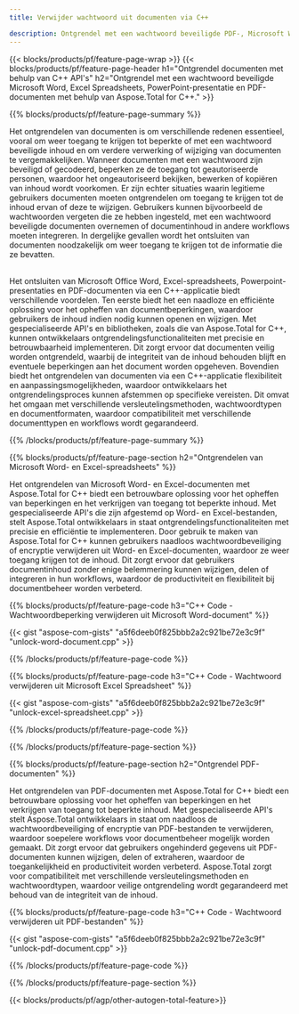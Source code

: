 ```yaml
---
title: Verwijder wachtwoord uit documenten via C++ 

description: Ontgrendel met een wachtwoord beveiligde PDF-, Microsoft Word-bestand, Excel-spreadsheet en PowerPoint-presentatiebestanden via uw C++-toepassing.
---
```


{{< blocks/products/pf/feature-page-wrap >}}
{{< blocks/products/pf/feature-page-header h1="Ontgrendel documenten met behulp van C++ API's" h2="Ontgrendel met een wachtwoord beveiligde Microsoft Word, Excel Spreadsheets, PowerPoint-presentatie en PDF-documenten met behulp van Aspose.Total for C++." >}}

{{% blocks/products/pf/feature-page-summary %}}

Het ontgrendelen van documenten is om verschillende redenen essentieel, vooral om weer toegang te krijgen tot beperkte of met een wachtwoord beveiligde inhoud en om verdere verwerking of wijziging van documenten te vergemakkelijken. Wanneer documenten met een wachtwoord zijn beveiligd of gecodeerd, beperken ze de toegang tot geautoriseerde personen, waardoor het ongeautoriseerd bekijken, bewerken of kopiëren van inhoud wordt voorkomen. Er zijn echter situaties waarin legitieme gebruikers documenten moeten ontgrendelen om toegang te krijgen tot de inhoud ervan of deze te wijzigen. Gebruikers kunnen bijvoorbeeld de wachtwoorden vergeten die ze hebben ingesteld, met een wachtwoord beveiligde documenten overnemen of documentinhoud in andere workflows moeten integreren. In dergelijke gevallen wordt het ontsluiten van documenten noodzakelijk om weer toegang te krijgen tot de informatie die ze bevatten.<br /><br />

Het ontsluiten van Microsoft Office Word, Excel-spreadsheets, Powerpoint-presentaties en PDF-documenten via een C++-applicatie biedt verschillende voordelen. Ten eerste biedt het een naadloze en efficiënte oplossing voor het opheffen van documentbeperkingen, waardoor gebruikers de inhoud indien nodig kunnen openen en wijzigen. Met gespecialiseerde API's en bibliotheken, zoals die van Aspose.Total for C++, kunnen ontwikkelaars ontgrendelingsfunctionaliteiten met precisie en betrouwbaarheid implementeren. Dit zorgt ervoor dat documenten veilig worden ontgrendeld, waarbij de integriteit van de inhoud behouden blijft en eventuele beperkingen aan het document worden opgeheven. Bovendien biedt het ontgrendelen van documenten via een C++-applicatie flexibiliteit en aanpassingsmogelijkheden, waardoor ontwikkelaars het ontgrendelingsproces kunnen afstemmen op specifieke vereisten. Dit omvat het omgaan met verschillende versleutelingsmethoden, wachtwoordtypen en documentformaten, waardoor compatibiliteit met verschillende documenttypen en workflows wordt gegarandeerd. 

{{% /blocks/products/pf/feature-page-summary  %}}

{{% blocks/products/pf/feature-page-section  h2="Ontgrendelen van Microsoft Word- en Excel-spreadsheets" %}}

Het ontgrendelen van Microsoft Word- en Excel-documenten met Aspose.Total for C++ biedt een betrouwbare oplossing voor het opheffen van beperkingen en het verkrijgen van toegang tot beperkte inhoud. Met gespecialiseerde API's die zijn afgestemd op Word- en Excel-bestanden, stelt Aspose.Total ontwikkelaars in staat ontgrendelingsfunctionaliteiten met precisie en efficiëntie te implementeren. Door gebruik te maken van Aspose.Total for C++ kunnen gebruikers naadloos wachtwoordbeveiliging of encryptie verwijderen uit Word- en Excel-documenten, waardoor ze weer toegang krijgen tot de inhoud. Dit zorgt ervoor dat gebruikers documentinhoud zonder enige belemmering kunnen wijzigen, delen of integreren in hun workflows, waardoor de productiviteit en flexibiliteit bij documentbeheer worden verbeterd.

{{% blocks/products/pf/feature-page-code h3="C++ Code - Wachtwoordbeperking verwijderen uit Microsoft Word-document" %}}

{{< gist "aspose-com-gists" "a5f6deeb0f825bbb2a2c921be72e3c9f" "unlock-word-document.cpp" >}}

{{% /blocks/products/pf/feature-page-code  %}}

{{% blocks/products/pf/feature-page-code h3="C++ Code - Wachtwoord verwijderen uit Microsoft Excel Spreadsheet" %}}

{{< gist "aspose-com-gists" "a5f6deeb0f825bbb2a2c921be72e3c9f" "unlock-excel-spreadsheet.cpp" >}}

{{% /blocks/products/pf/feature-page-code  %}}

{{% /blocks/products/pf/feature-page-section %}}

{{% blocks/products/pf/feature-page-section  h2="Ontgrendel PDF-documenten" %}}

Het ontgrendelen van PDF-documenten met Aspose.Total for C++ biedt een betrouwbare oplossing voor het opheffen van beperkingen en het verkrijgen van toegang tot beperkte inhoud. Met gespecialiseerde API's stelt Aspose.Total ontwikkelaars in staat om naadloos de wachtwoordbeveiliging of encryptie van PDF-bestanden te verwijderen, waardoor soepelere workflows voor documentbeheer mogelijk worden gemaakt. Dit zorgt ervoor dat gebruikers ongehinderd gegevens uit PDF-documenten kunnen wijzigen, delen of extraheren, waardoor de toegankelijkheid en productiviteit worden verbeterd. Aspose.Total zorgt voor compatibiliteit met verschillende versleutelingsmethoden en wachtwoordtypen, waardoor veilige ontgrendeling wordt gegarandeerd met behoud van de integriteit van de inhoud.

{{% blocks/products/pf/feature-page-code h3="C++ Code - Wachtwoord verwijderen uit PDF-bestanden" %}}

{{< gist "aspose-com-gists" "a5f6deeb0f825bbb2a2c921be72e3c9f" "unlock-pdf-document.cpp" >}}

{{% /blocks/products/pf/feature-page-code  %}}

{{% /blocks/products/pf/feature-page-section %}}

{{< blocks/products/pf/agp/other-autogen-total-feature>}}